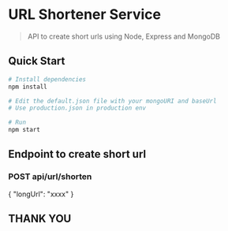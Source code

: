 # URL Shortener Service

> API to create short urls using Node, Express and MongoDB

## Quick Start

```bash
# Install dependencies
npm install

# Edit the default.json file with your mongoURI and baseUrl
# Use production.json in production env

# Run
npm start
```

## Endpoint to create short url

### POST api/url/shorten

{ "longUrl": "xxxx" }

## THANK YOU
